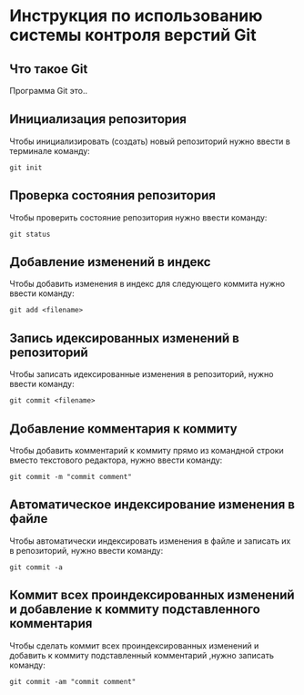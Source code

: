 # **Инструкция по использованию системы контроля верстий Git**

## Что такое Git

Программа Git это..

## Инициализация репозитория

Чтобы инициализировать (создать) новый репозиторий нужно ввести в терминале команду:

    git init

## Проверка состояния репозитория

Чтобы проверить состояние репозитория нужно ввести команду:

    git status

## Добавление изменений в индекс

Чтобы добавить изменения в индекс для следующего коммита нужно ввести команду:

    git add <filename>

## Запись идексированных изменений в репозиторий

Чтобы записать идексированные изменения в репозиторий, нужно ввести команду:

    git commit <filename>


## Добавление комментария к коммиту

Чтобы добавить комментарий к коммиту прямо из командной строки вместо текстового редактора, нужно ввести команду:

    git commit -m "commit comment"

## Автоматическое индексирование изменения в файле

Чтобы автоматически индексировать изменения в файле и записать их в репозиторий, нужно ввести команду:

    git commit -a

## Коммит всех проиндексированных изменений и добавление к коммиту подставленного комментария

Чтобы сделать коммит всех проиндексированных изменений и добавить к коммиту подставленный комментарий ,нужно записать команду:

    git commit -am "commit comment"
